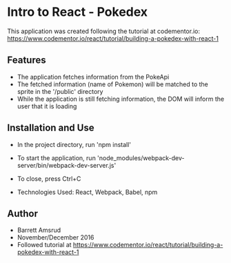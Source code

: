 # Intro to React - Pokedex

This application was created following the tutorial at codementor.io: https://www.codementor.io/react/tutorial/building-a-pokedex-with-react-1

## Features

- The application fetches information from the PokeApi
- The fetched information (name of Pokemon) will be matched to the sprite in the '/public' directory
- While the application is still fetching information, the DOM will inform the user that it is loading

## Installation and Use

- In the project directory, run 'npm install'
- To start the application, run 'node_modules/webpack-dev-server/bin/webpack-dev-server.js'
- To close, press Ctrl+C

- Technologies Used: React, Webpack, Babel, npm

## Author

- Barrett Amsrud
- November/December 2016
- Followed tutorial at https://www.codementor.io/react/tutorial/building-a-pokedex-with-react-1
